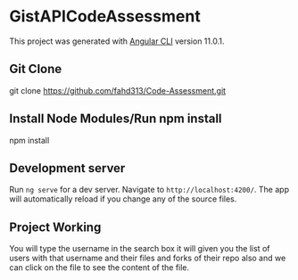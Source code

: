 # GistAPICodeAssessment

This project was generated with [Angular CLI](https://github.com/angular/angular-cli) version 11.0.1.

## Git Clone

git clone https://github.com/fahd313/Code-Assessment.git

## Install Node Modules/Run npm install

npm install

## Development server

Run `ng serve` for a dev server. Navigate to `http://localhost:4200/`. The app will automatically reload if you change any of the source files.

## Project Working

You will type the username in the search box it will given you the list of users with that username and their files and forks of their repo also and we can click on the file to see the content of the file.

